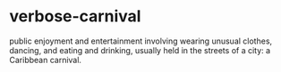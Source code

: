 # verbose-carnival
public enjoyment and entertainment involving wearing unusual clothes, dancing, and eating and drinking, usually held in the streets of a city: a Caribbean carnival.
